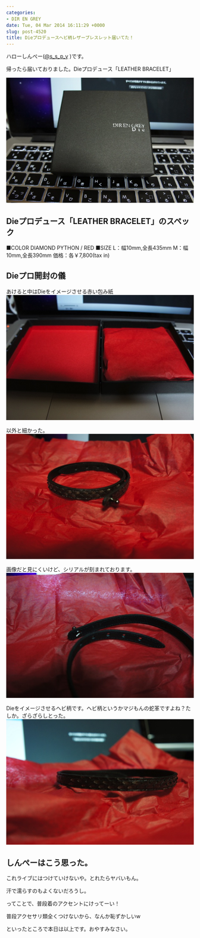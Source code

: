 ```yaml
---
categories:
- DIR EN GREY
date: Tue, 04 Mar 2014 16:11:29 +0000
slug: post-4520
title: Dieプロデュースヘビ柄レザーブレスレット届いてた！
---
```


ハローしんぺー(<a href="https://twitter.com/s_s_p_y" target="_blank">@s_s_p_y</a> )です。

帰ったら届いておりました。Dieプロデュース「LEATHER BRACELET」

![](images/3c1e6e0cfd1512e808c3fc02361ca628.jpg)


<h2>Dieプロデュース「LEATHER BRACELET」のスペック</h2>
■COLOR
DIAMOND PYTHON / RED
■SIZE
L：幅10mm,全長435mm	
M：幅10mm,全長390mm
価格：各￥7,800(tax in)

<h2>Dieプロ開封の儀</h2>

あけると中はDieをイメージさせる赤い包み紙
![](images/29c925c56564f33cb341298d7f2ce74e.jpg)

以外と細かった。
![](images/e90d3779c3c460bd68337223ee060986.jpg)


画像だと見にくいけど、シリアルが刻まれております。
![](images/269c778841f416a0aefbd437ec5e48bd.jpg)

Dieをイメージさせるヘビ柄です。ヘビ柄というかマジもんの蛇革ですよね？たしか。ざらざらしとった。
![](images/057107edf6847d2369025cf98068794a.jpg)


<h2>しんぺーはこう思った。</h2>

これライブにはつけていけないや。とれたらヤバいもん。

汗で濡らすのもよくないだろうし。

ってことで、普段着のアクセントにけってーい！

普段アクセサリ類全くつけないから、なんか恥ずかしいw

といったところで本日は以上です。おやすみなさい。